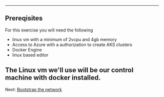 

---

## Prereqisites
For this exercise you will need the following
- linux vm with a minimum of 2vcpu and 4gb memory
- Access to Azure with a authorization to create AKS clusters
- Docker Engine
- linux based editor

The Linux vm we'll use will be our control machine with docker installed.
---
 Next: [Bootstrap the network](bootstrap-the-network.md)